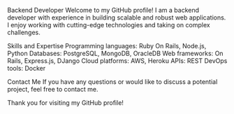 Backend Developer
Welcome to my GitHub profile! I am a backend developer with experience in building scalable and robust web applications. I enjoy working with cutting-edge technologies and taking on complex challenges.

Skills and Expertise
Programming languages: Ruby On Rails, Node.js, Python
Databases: PostgreSQL, MongoDB, OracleDB
Web frameworks: On Rails, Express.js, DJango
Cloud platforms: AWS, Heroku
APIs: REST
DevOps tools: Docker

Contact Me
If you have any questions or would like to discuss a potential project, feel free to contact me.

Thank you for visiting my GitHub profile!
